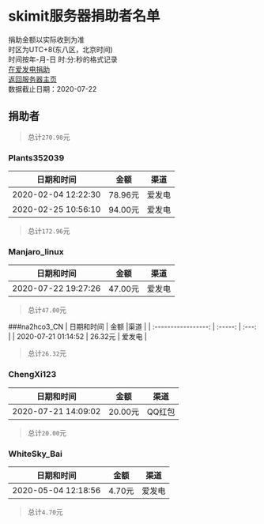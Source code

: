 # skimit服务器捐助者名单
捐助金额以实际收到为准  
时区为UTC+8(东八区，北京时间)  
时间按年-月-日 时:分:秒的格式记录  
[在爱发电捐助](https://afdian.net/@skimit)  
[返回服务器主页](../)  
数据截止日期：2020-07-22

## 捐助者
> 总计`270.98`元
### Plants352039
| 日期和时间 | 金额 |渠道 |
| :-----------------: | :-----: | :---: |
| 2020-02-04 12:22:30 | 78.96元 | 爱发电 |
| 2020-02-25 10:56:10 | 94.00元 | 爱发电 |
> 总计`172.96`元  

### Manjaro_linux
| 日期和时间 | 金额 |渠道 |
| :-----------------: | :-----: | :---: |
| 2020-07-22 19:27:26 | 47.00元 | 爱发电 |
> 总计`47.00`元  

###na2hco3_CN
| 日期和时间 | 金额 |渠道 |
| :-----------------: | :-----: | :---: |
| 2020-07-21 01:14:52 | 26.32元 | 爱发电 |
> 总计`26.32`元  

### ChengXi123
| 日期和时间 | 金额 |渠道 |
| :-----------------: | :-----: | :---: |
| 2020-07-21 14:09:02 | 20.00元 | QQ红包 |
> 总计`20.00`元  

###  WhiteSky_Bai
| 日期和时间 | 金额 |渠道 |
| :-----------------: | :-----: | :---: |
| 2020-05-04 12:18:56 | 4.70元 | 爱发电 |
> 总计`4.70`元  
